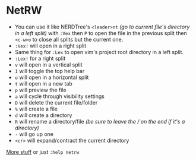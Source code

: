 # NetRW

* You can use it like NERDTree's `<leader>nt` _(go to current file's directory in a left split)_ with `:Vex` then `P` to open the file in the previous split then `<c-w>o` to close all splits but the current one.
* `:Vex!` will open in a right split
* Same thing for `:Lex` to open vim's project root directory in a left split.
* `:Lex!` for a right split
* `v` will open in a vertical split
* `I` will toggle the top help bar
* `o` will open in a horizontal split
* `t` will open in a new tab
* `p` will preview the file
* `a` will cycle through visibility settings
* `D` will delete the current file/folder
* `%` will create a file
* `d` will create a directory
* `R` will rename a directory/file _(be sure to leave the / on the end if it's a directory)_
* `-` will go up one
* `<cr>` will expand/contract the current directory

[More stuff](https://gist.github.com/t-mart/610795fcf7998559ea80) or just `:help netrw`
